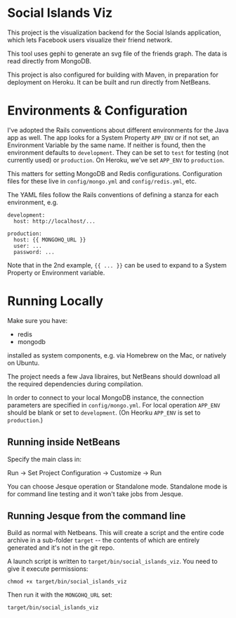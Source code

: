 Social Islands Viz
==================

This project is the visualization backend for the Social Islands application, which lets
Facebook users visualize their friend network.

This tool uses gephi to generate an svg file of the friends graph. The data is read directly from MongoDB.

This project is also configured for building with Maven, in preparation for deployment on Heroku.
It can be built and run directly from NetBeans.

Environments & Configuration
============================

I've adopted the Rails conventions about different environments for the Java
app as well. The app looks for a System Property `APP_ENV` or if not
set, an Environment Variable by the same name. If neither is found, then the environment
defaults to `development`. They can be set to `test` for testing (not currently used)
or `production`. On Heroku, we've set `APP_ENV` to `production`.

This matters for setting MongoDB and Redis configurations. Configuration files
for these live in `config/mongo.yml` and `config/redis.yml`, etc.

The YAML files follow the Rails conventions of defining a stanza for each
environment, e.g.

    development:
      host: http://localhost/...

    production:
      host: {{ MONGOHQ_URL }}
      user: ...
      password: ...

Note that in the 2nd example, `{{ ... }}` can be used to expand to a System
Property or Environment variable.


Running Locally
===============

Make sure you have:

* redis
* mongodb

installed as system components, e.g. via Homebrew on the Mac, or natively on Ubuntu.

The project needs a few Java libraires, but NetBeans should download all the
required dependencies during compilation.

In order to connect to your local MongoDB instance, the connection parameters
are specified in `config/mongo.yml`. For local operation `APP_ENV` should
be blank or set to `development`. (On Heorku `APP_ENV` is set to `production`.)


Running inside NetBeans
-----------------------

Specify the main class in:

Run -> Set Project Configuration -> Customize -> Run

You can choose Jesque operation or Standalone mode. Standalone mode is for
command line testing and it won't take jobs from Jesque.


Running Jesque from the command line
------------------------------------

Build as normal with Netbeans. This will create a script and the entire code
archive in a sub-folder `target` -- the contents of which are entirely
generated and it's not in the git repo.

A launch script is written to `target/bin/social_islands_viz`. You need to give
it execute permissions:

    chmod +x target/bin/social_islands_viz

Then run it with the `MONGOHQ_URL` set:

    target/bin/social_islands_viz
